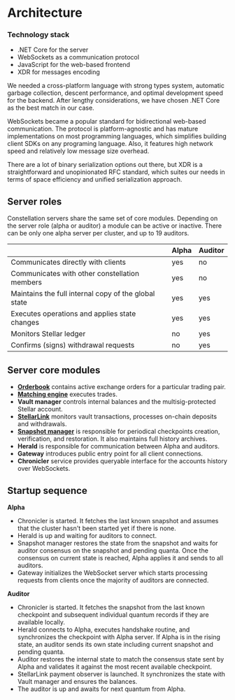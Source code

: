 # Architecture

### Technology stack

- .NET Core for the server
- WebSockets as a communication protocol
- JavaScript for the web-based frontend
- XDR for messages encoding

We needed a cross-platform language with strong types system, automatic garbage collection, 
descent performance, and optimal development speed for the backend. 
After lengthy considerations, we have chosen .NET Core as the best match in our case. 

WebSockets became a popular standard for bidirectional web-based communication. The protocol is 
platform-agnostic and has mature implementations on most programming languages, which simplifies 
building client SDKs on any programing language. Also, it features high network speed and 
relatively low message size overhead.

There are a lot of binary serialization options out there, but XDR is a straightforward and 
unopinionated RFC standard, which suites our needs in terms of space efficiency and unified 
serialization approach.

## Server roles

Constellation servers share the same set of core modules. Depending on the server role 
(alpha or auditor) a module can be active or inactive. 
There can be only one alpha server per cluster, and up to 19 auditors. 

|  | **Alpha** | **Auditor** |
| --- | --- | --- |
| Communicates directly with clients | yes | no |
| Communicates with other constellation members | yes | no |
| Maintains the full internal copy of the global state | yes | yes |
| Executes operations and applies state changes | yes | yes |
| Monitors Stellar ledger | no | yes |
| Confirms (signs) withdrawal requests | no | yes |  

## Server core modules

- [**Orderbook**](exchange.md) contains active exchange orders for a particular trading pair.
- [**Matching engine**](exchange.md) executes trades.
- **Vault manager** controls internal balances and the multisig-protected Stellar account. 
- [**StellarLink**](stellar-link.md) monitors vault transactions, processes on-chain 
deposits and withdrawals.
- [**Snapshot manager**](snapshots.md) is responsible for periodical checkpoints creation, 
verification, and restoration. It also maintains full history archives.
- **Herald** is responsible for communication between Alpha and auditors.  
- **Gateway** introduces public entry point for all client connections.
- **Сhronicler** service provides queryable interface for the accounts history over WebSockets.

## Startup sequence

**Alpha**

- Сhronicler is started. It fetches the last known snapshot and assumes that the cluster 
hasn't been started yet if there is none. 
- Herald is up and waiting for auditors to connect.
- Snapshot manager restores the state from the snapshot and waits for auditor consensus 
on the snapshot and pending quanta. Once the consensus on current state is reached, 
Alpha applies it and sends to all auditors.
- Gateway initializes the WebSocket server which starts processing requests from clients once 
the majority of auditors are connected.

**Auditor**

- Сhronicler is started. It fetches the snapshot from the last known checkpoint and subsequent 
individual quantum records if they are available locally.
- Herald connects to Alpha, executes handshake routine, and synchronizes the checkpoint with 
Alpha server. If Alpha is in the rising state, an auditor sends its own state including current 
snapshot and pending quanta.
- Auditor restores the internal state to match the consensus state sent by Alpha and validates 
it against the most recent available checkpoint.
- StellarLink payment observer is launched. It synchronizes the state with Vault manager and 
ensures the balances.
- The auditor is up and awaits for next quantum from Alpha.